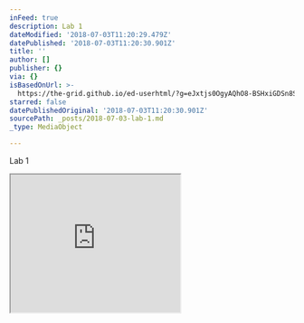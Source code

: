 ```yaml
---
inFeed: true
description: Lab 1
dateModified: '2018-07-03T11:20:29.479Z'
datePublished: '2018-07-03T11:20:30.901Z'
title: ''
author: []
publisher: {}
via: {}
isBasedOnUrl: >-
  https://the-grid.github.io/ed-userhtml/?g=eJxtjs0OgyAQhO8-BSHxiGDSn8SK70JZoltRCItN-_bFmPbUOexh5tvJ9GQTxswoWc2lnE02NoBpbFikW-4OmgfxoZcHNlRVD_hkCJp_UUHWrSZhEC2vWBGUQPzSHZWES_Rpk7hSNt7Xc1jHeiMsF4KdXeLsz6sNPiTNlTqp6_nopvz2TvPJ4Tjljl2Uiq8biwagdIkcYsfa3donl6HDB4ZRSJc
starred: false
datePublishedOriginal: '2018-07-03T11:20:30.901Z'
sourcePath: _posts/2018-07-03-lab-1.md
_type: MediaObject

---
```

Lab 1

<iframe src="https://the-grid.github.io/ed-userhtml/?g=eJxtjs0OgyAQhO8-BSHxiGDSn8SK70JZoltRCItN-_bFmPbUOexh5tvJ9GQTxswoWc2lnE02NoBpbFikW-4OmgfxoZcHNlRVD_hkCJp_UUHWrSZhEC2vWBGUQPzSHZWES_Rpk7hSNt7Xc1jHeiMsF4KdXeLsz6sNPiTNlTqp6_nopvz2TvPJ4Tjljl2Uiq8biwagdIkcYsfa3donl6HDB4ZRSJc" height="244" style=""></iframe>